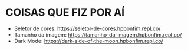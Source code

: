 # COISAS QUE FIZ POR AÍ
* Seletor de cores: https://seletor-de-cores.hpbonfim.repl.co/
* Tamanho da imagem: https://tamanho-da-imagem.hpbonfim.repl.co/
* Dark Mode: https://dark-side-of-the-moon.hpbonfim.repl.co/